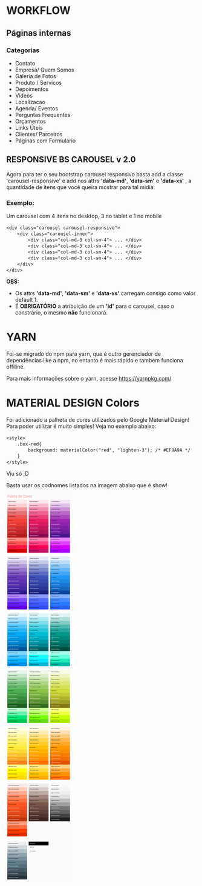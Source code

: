 # WORKFLOW

## Páginas internas
### Categorias
- Contato
- Empresa/ Quem Somos
- Galeria de Fotos
- Produto / Servicos
- Depoimentos
- Videos
- Localizacao
- Agenda/ Eventos
- Perguntas Frequentes
- Orçamentos
- Links Úteis
- Clientes/ Parceiros
- Páginas com Formulário


## RESPONSIVE BS CAROUSEL v 2.0

Agora para ter o seu bootstrap carousel responsivo basta add a classe 'carousel-responsive' e add nos attrs **'data-md'**, **'data-sm'** e **'data-xs'** , a quantidade de itens que você queira mostrar para tal midia:

### Exemplo:

Um carousel com  4 itens no desktop, 3 no tablet e 1 no mobile

```
<div class="carousel carousel-responsive">
	<div class="carousel-inner">
		<div class="col-md-3 col-sm-4"> ... </div>
		<div class="col-md-3 col-sm-4"> ... </div>
		<div class="col-md-3 col-sm-4"> ... </div>
		<div class="col-md-3 col-sm-4"> ... </div>
	</div>
</div>
```

**OBS:**
- Os attrs **'data-md'**, **'data-sm'** e **'data-xs'** carregam consigo como valor default 1.
- É **OBRIGATÓRIO** a atribuição de um **'id'** para o carousel, caso o constrário, o mesmo **não** funcionará.

# YARN

Foi-se migrado do npm para yarn, que é outro gerenciador de dependências like a npm, no entanto é mais rápido e também funciona offiline.

Para mais informações sobre o yarn, acesse https://yarnpkg.com/

# MATERIAL DESIGN Colors

Foi adicionado a palheta de cores utilizados pelo Google Material Design!
Para poder utilizar é muito simples! Veja no exemplo abaixo:

```
<style>
	.box-red{
		background: materialColor("red", "lighten-3"); /* #EF9A9A */
	}
</style>
```

Viu só ;D

Basta usar os codnomes listados na imagem abaixo que é show!

![Palheta de cores](palheta-de-cores.png)